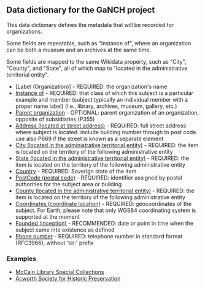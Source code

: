 ## Data dictionary for the GaNCH project

This data dictionary defines the metadata that will be recorded for organizations.  

Some fields are repeatable, such as "Instance of", where an organization can be both a museum and an archives at the same time.

Some fields are mapped to the same Wikidata property, such as "City", "County", and "State", all of which map to "located in the administrative territorial entity".

* [Label (Organization)] - REQUIRED: the organization's name
* [Instance of](https://www.wikidata.org/wiki/Property:P31) - REQUIRED: that class of which this subject is a particular example and member (subject typically an individual member with a proper name label) (i.e., library, archives, museum, gallery, etc.)
* [Parent organization](https://www.wikidata.org/wiki/Property:P749) - OPTIONAL: parent organization of an organization, opposite of subsidiaries (P355)
* [Address (located at street address)](https://www.wikidata.org/wiki/Property:P6375) - REQUIRED: full street address where subject is located. include building number through to post code. use also P669 if the street is known as a separate element
* [City (located in the administrative territorial entity)](https://www.wikidata.org/wiki/Property:P131) - REQUIRED: the item is located on the territory of the following administrative entity
* [State (located in the administrative territorial entity)](https://www.wikidata.org/wiki/Property:P131) - REQUIRED: the item is located on the territory of the following administrative entity
* [Country](https://www.wikidata.org/wiki/Property:P17) - REQUIRED: Soverign state of the item 
* [PostCode (postal code)](https://www.wikidata.org/wiki/Property:P281) - REQUIRED: identifier assigned by postal authorities for the subject area or building
* [County (located in the administrative territorial entity)](https://www.wikidata.org/wiki/Property:P131) - REQUIRED: the item is located on the territory of the following administrative entity
* [Coordinates (coordinate location)](https://www.wikidata.org/wiki/Property:P625) - REQUIRED: geocoordinates of the subject. For Earth, please note that only WGS84 coordinating system is supported at the moment 
* [Founded (inception)](https://www.wikidata.org/wiki/Property:P571) - RECOMMENDED: date or point in time when the subject came into existence as defined
* [Phone number](https://www.wikidata.org/wiki/Property:P1329) - REQUIRED: telephone number in standard format (RFC3966), without 'tel:' prefix

### Examples
* [McCain Library Special Collections](https://www.wikidata.org/wiki/Q56232938)
* [Acworth Society for Historic Preservation](https://www.wikidata.org/wiki/Q56232937)
